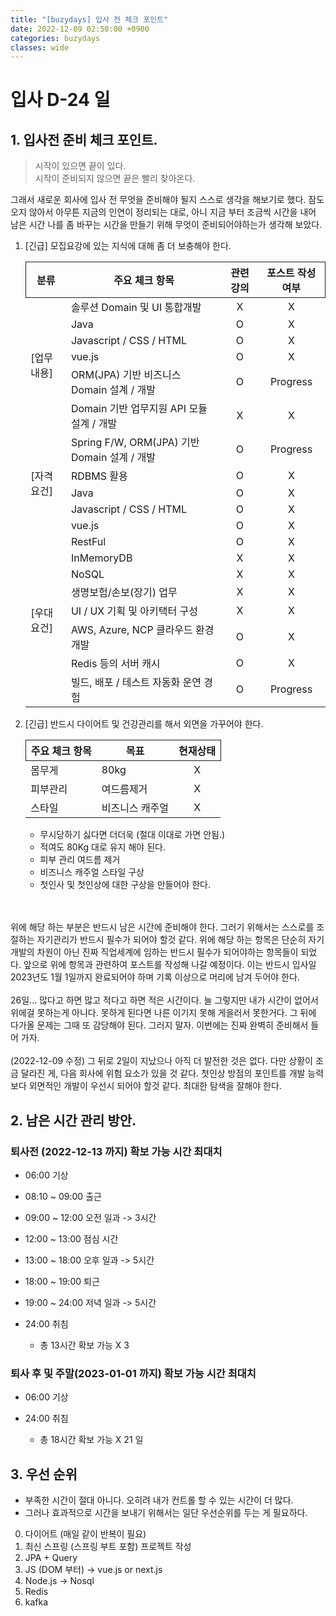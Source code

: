 ```yaml
---
title: "[buzydays] 입사 전 체크 포인트"
date: 2022-12-09 02:50:00 +0900
categories: buzydays
classes: wide
---
```

# 입사 D-24 일

## 1. 입사전 준비 체크 포인트.

> 시작이 있으면 끝이 있다.  
시작이 준비되지 않으면 끝은 빨리 찾아온다.

그래서 새로운 회사에 입사 전 무엇을 준비해야 될지 스스로 생각을 해보기로 했다. 잠도 오지 않아서 아무튼 지금의 인연이 정리되는 대로, 아니 지금 부터 조금씩 시간을 내어 남은 시간 나를 좀 바꾸는 시간을 만들기 위해 무엇이 준비되어야하는가 생각해 보았다. 

1. [긴급] 모집요강에 있는 지식에 대해 좀 더 보충해야 한다.

    <table style="border-collapse:collapse;">
        <tr style="border:1px solid;">
            <th>분류</th>
            <th>주요 체크 항목</th>
            <th>관련 강의</th>
            <th>포스트 작성 여부</th>
        </tr>
        <tr>
            <td rowspan="6">[업무내용]</td>
            <td>솔루션 Domain 및 UI 통합개발</td>
            <td align="center">X</td>
            <td align="center">X</td>
        </tr>
        <tr>
            <td>Java</td>
            <td align="center">O</td>
            <td align="center">X</td>
        </tr>
        <tr>
            <td>Javascript / CSS / HTML</td>
            <td align="center">O</td>
            <td align="center">X</td>
        </tr>
        <tr>
            <td>vue.js</td>
            <td align="center">O</td>
            <td align="center">X</td>
        </tr>
        <tr>
            <td>ORM(JPA) 기반 비즈니스 Domain 설계 / 개발</td>
            <td align="center">O</td>
            <td align="center">Progress</td>
        </tr>
        <tr>
            <td>Domain 기반 업무지원 API 모듈 설계 / 개발</td>
            <td align="center">X</td>
            <td align="center">X</td>
        </tr>
        <tr>
            <td rowspan="5">[자격요건]</td>
            <td>Spring F/W, ORM(JPA) 기반 Domain 설계 / 개발</td>
            <td align="center">O</td>
            <td align="center">Progress</td>
        </tr>
        <tr>
            <td>RDBMS 활용</td>
            <td align="center">O</td>
            <td align="center">X</td>
        </tr>
        <tr>
            <td>Java</td>
            <td align="center">O</td>
            <td align="center">X</td>
        </tr>
        <tr>
            <td>Javascript / CSS / HTML</td>
            <td align="center">O</td>
            <td align="center">X</td>
        </tr>
        <tr>
            <td>vue.js</td>
            <td align="center">O</td>
            <td align="center">X</td>
        </tr>
        <tr>
            <td rowspan="8">[우대요건]</td>
            <td>RestFul</td>
            <td align="center">O</td>
            <td align="center">X</td>
        </tr>
        <tr>
            <td>InMemoryDB</td>
            <td align="center">X</td>
            <td align="center">X</td>
        </tr>
        <tr>
            <td>NoSQL</td>
            <td align="center">X</td>
            <td align="center">X</td>
        </tr>
        <tr>
            <td>생명보험/손보(장기) 업무</td>
            <td align="center">X</td>
            <td align="center">X</td>
        </tr>
        <tr>
            <td>UI / UX 기획 및 아키택터 구성</td>
            <td align="center">X</td>
            <td align="center">X</td>
        </tr>    
        <tr>
            <td>AWS, Azure, NCP 클라우드 환경 개발</td>
            <td align="center">O</td>
            <td align="center">X</td>
        </tr>       
        <tr>
            <td>Redis 등의 서버 캐시</td>
            <td align="center">O</td>
            <td align="center">X</td>
        </tr>    
        <tr>
            <td>빌드, 배포 / 테스트 자동화 운연 경험</td>
            <td align="center">O</td>
            <td align="center">Progress</td>
        </tr>    
    </table>

2. [긴급] 반드시 다이어트 및 건강관리를 해서 외면을 가꾸어야 한다.

    <table style="border-collapse:collapse;">
        <tr style="border:1px solid;">
            <th>주요 체크 항목</th>
            <th>목표</th>
            <th>현재상태</th>
        </tr>
        <tr>
            <td>몸무게</td>
            <td>80kg</td>
            <td align="center">X</td>
        </tr> 
        <tr>
            <td>피부관리</td>
            <td>여드름제거</td>
            <td align="center">X</td>
        </tr>     
        <tr>
            <td>스타일</td>
            <td>비즈니스 캐주얼</td>
            <td align="center">X</td>
        </tr>      
    </table>

    - 무시당하기 싫다면 더더욱 (절대 이대로 가면 안됨.)
    - 적여도 80Kg 대로 유지 해야 된다.
    - 피부 관리 여드름 제거
    - 비즈니스 캐주얼 스타일 구상
    - 첫인사 및 첫인상에 대한 구상을 만들어야 한다.

<br/><br/>
위에 해당 하는 부분은 반드시 남은 시간에 준비해야 한다. 그러기 위해서는 스스로를 조절하는 자기관리가 반드시 필수가 되어야 할것 같다. 위에 해당 하는 항목은 단순히 자기개발의 차원이 아닌 진짜 직업세계에 임하는 반드시 필수가 되어야하는 항목들이 되었다. 앞으로 위에 항목과 관련하여 포스트를 작성해 나갈 예정이다. 이는 반드시 입사일 2023년도 1월 1일까지 완료되어야 하며 기록 이상으로 머리에 남겨 두어야 한다.
<br/><br/>
26일... 많다고 하면 많고 적다고 하면 적은 시간이다. 늘 그렇지만 내가 시간이 없어서 위에걸 못하는게 아니다. 못하게 된다면 나른 이기지 못해 게을러서 못한거다. 그 뒤에 다가올 문제는 그때 또 감당해야 된다. 그러지 말자. 이번에는 진짜 완벽히 준비해서 들어 가자.
<br/><br/>
(2022-12-09 수정) 그 뒤로 2일이 지났으나 아직 더 발전한 것은 없다. 다만 상황이 조금 달라진 게, 다음 회사에 위험 요소가 있을 것 같다. 첫인상 방점의 포인트를 개발 능력 보다 외면적인 개발이 우선시 되어야 할것 같다. 최대한 탐색을 잘해야 한다.

## 2. 남은 시간 관리 방안.
### 퇴사전 (2022-12-13 까지) 확보 가능 시간 최대치

- 06:00 기상
- 08:10 ~ 09:00 출근
- 09:00 ~ 12:00 오전 일과 -> 3시간
- 12:00 ~ 13:00 점심 시간
- 13:00 ~ 18:00 오후 일과 -> 5시간
- 18:00 ~ 19:00 퇴근
- 19:00 ~ 24:00 저녁 일과 -> 5시간
- 24:00 취침

    - 총 13시간 확보 가능 X 3

### 퇴사 후 및 주말(2023-01-01 까지) 확보 가능 시간 최대치

- 06:00 기상
- 24:00 취침

    -   총 18시간 확보 가능 X 21 일

## 3. 우선 순위
- 부족한 시간이 절대 아니다. 오히려 내가 컨트롤 할 수 있는 시간이 더 많다.
- 그러나 효과적으로 시간을 보내기 위해서는 일단 우선순위를 두는 게 필요하다.

0. 다이어트 (매일 같이 반복이 필요)
1. 최신 스프링 (스프링 부트 포함) 프로젝트 작성
2. JPA + Query 
3. JS (DOM 부터) -> vue.js or next.js
4. Node.js -> Nosql
5. Redis
6. kafka

